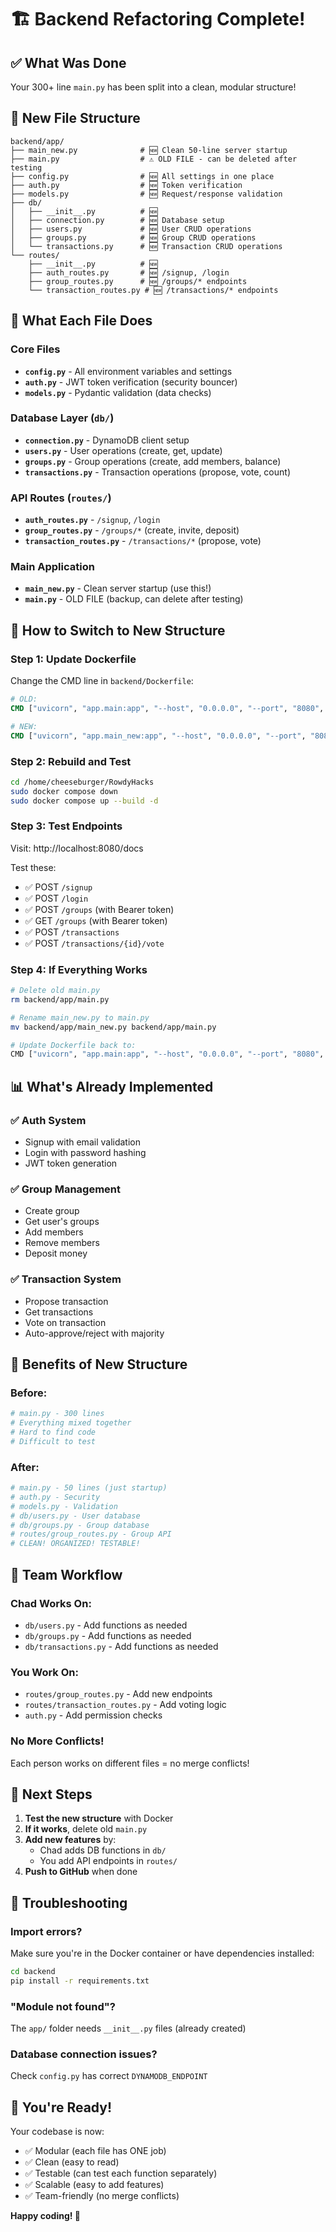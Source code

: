 # 🏗️ Backend Refactoring Complete!

## ✅ What Was Done

Your 300+ line `main.py` has been split into a clean, modular structure!

## 📁 New File Structure

```
backend/app/
├── main_new.py              # 🆕 Clean 50-line server startup
├── main.py                  # ⚠️ OLD FILE - can be deleted after testing
├── config.py                # 🆕 All settings in one place
├── auth.py                  # 🆕 Token verification
├── models.py                # 🆕 Request/response validation
├── db/
│   ├── __init__.py          # 🆕
│   ├── connection.py        # 🆕 Database setup
│   ├── users.py             # 🆕 User CRUD operations
│   ├── groups.py            # 🆕 Group CRUD operations
│   └── transactions.py      # 🆕 Transaction CRUD operations
└── routes/
    ├── __init__.py          # 🆕
    ├── auth_routes.py       # 🆕 /signup, /login
    ├── group_routes.py      # 🆕 /groups/* endpoints
    └── transaction_routes.py # 🆕 /transactions/* endpoints
```

## 🎯 What Each File Does

### **Core Files**

- **`config.py`** - All environment variables and settings
- **`auth.py`** - JWT token verification (security bouncer)
- **`models.py`** - Pydantic validation (data checks)

### **Database Layer (`db/`)**

- **`connection.py`** - DynamoDB client setup
- **`users.py`** - User operations (create, get, update)
- **`groups.py`** - Group operations (create, add members, balance)
- **`transactions.py`** - Transaction operations (propose, vote, count)

### **API Routes (`routes/`)**

- **`auth_routes.py`** - `/signup`, `/login`
- **`group_routes.py`** - `/groups/*` (create, invite, deposit)
- **`transaction_routes.py`** - `/transactions/*` (propose, vote)

### **Main Application**

- **`main_new.py`** - Clean server startup (use this!)
- **`main.py`** - OLD FILE (backup, can delete after testing)

## 🚀 How to Switch to New Structure

### **Step 1: Update Dockerfile**

Change the CMD line in `backend/Dockerfile`:

```dockerfile
# OLD:
CMD ["uvicorn", "app.main:app", "--host", "0.0.0.0", "--port", "8080", "--reload"]

# NEW:
CMD ["uvicorn", "app.main_new:app", "--host", "0.0.0.0", "--port", "8080", "--reload"]
```

### **Step 2: Rebuild and Test**

```bash
cd /home/cheeseburger/RowdyHacks
sudo docker compose down
sudo docker compose up --build -d
```

### **Step 3: Test Endpoints**

Visit: http://localhost:8080/docs

Test these:
- ✅ POST `/signup`
- ✅ POST `/login`
- ✅ POST `/groups` (with Bearer token)
- ✅ GET `/groups` (with Bearer token)
- ✅ POST `/transactions`
- ✅ POST `/transactions/{id}/vote`

### **Step 4: If Everything Works**

```bash
# Delete old main.py
rm backend/app/main.py

# Rename main_new.py to main.py
mv backend/app/main_new.py backend/app/main.py

# Update Dockerfile back to:
CMD ["uvicorn", "app.main:app", "--host", "0.0.0.0", "--port", "8080", "--reload"]
```

## 📊 What's Already Implemented

### ✅ **Auth System**
- Signup with email validation
- Login with password hashing
- JWT token generation

### ✅ **Group Management**
- Create group
- Get user's groups
- Add members
- Remove members
- Deposit money

### ✅ **Transaction System**
- Propose transaction
- Get transactions
- Vote on transaction
- Auto-approve/reject with majority

## 🎨 Benefits of New Structure

### **Before:**
```python
# main.py - 300 lines
# Everything mixed together
# Hard to find code
# Difficult to test
```

### **After:**
```python
# main.py - 50 lines (just startup)
# auth.py - Security
# models.py - Validation
# db/users.py - User database
# db/groups.py - Group database
# routes/group_routes.py - Group API
# CLEAN! ORGANIZED! TESTABLE!
```

## 🤝 Team Workflow

### **Chad Works On:**
- `db/users.py` - Add functions as needed
- `db/groups.py` - Add functions as needed
- `db/transactions.py` - Add functions as needed

### **You Work On:**
- `routes/group_routes.py` - Add new endpoints
- `routes/transaction_routes.py` - Add voting logic
- `auth.py` - Add permission checks

### **No More Conflicts!**
Each person works on different files = no merge conflicts!

## 📝 Next Steps

1. **Test the new structure** with Docker
2. **If it works**, delete old `main.py`
3. **Add new features** by:
   - Chad adds DB functions in `db/`
   - You add API endpoints in `routes/`
4. **Push to GitHub** when done

## 🐛 Troubleshooting

### **Import errors?**
Make sure you're in the Docker container or have dependencies installed:
```bash
cd backend
pip install -r requirements.txt
```

### **"Module not found"?**
The `app/` folder needs `__init__.py` files (already created)

### **Database connection issues?**
Check `config.py` has correct `DYNAMODB_ENDPOINT`

## 🎉 You're Ready!

Your codebase is now:
- ✅ Modular (each file has ONE job)
- ✅ Clean (easy to read)
- ✅ Testable (can test each function separately)
- ✅ Scalable (easy to add features)
- ✅ Team-friendly (no merge conflicts)

**Happy coding! 🚀**
